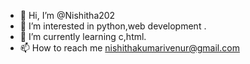 - 👋 Hi, I’m @Nishitha202
- 👀 I’m interested in python,web development .
- 🌱 I’m currently learning c,html. 
- 📫 How to reach me nishithakumarivenur@gmail.com

<!---
Nishitha202/Nishitha202 is a ✨ special ✨ repository because its `README.md` (this file) appears on your GitHub profile.
You can click the Preview link to take a look at your changes.
--->
